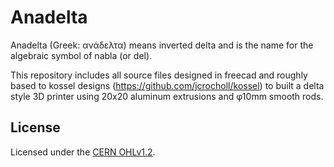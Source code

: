 # Anadelta

Anadelta (Greek: ανάδελτα) means inverted delta and is the name for the algebraic symbol of nabla (or del).

This repository includes all source files designed in freecad and roughly based to kossel designs (https://github.com/jcrocholl/kossel) to built a delta style 3D printer using 20x20 aluminum extrusions and φ10mm smooth rods.

## License

Licensed under the [CERN OHLv1.2](LICENSE).